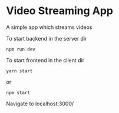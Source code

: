 # Video Streaming App
A simple app which streams videos

To start backend in the server dir
```
npm run dev
```

To start frontend in the client dir
```
yarn start 
```
or 
```
npm start 
```

Navigate to localhost:3000/

